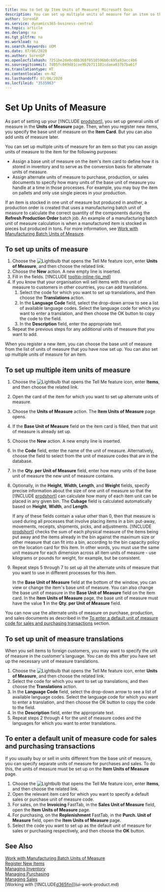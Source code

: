 ```yaml
---
title: How to Set Up Item Units of Measure| Microsoft Docs
description: You can set up multiple units of measure for an item so that you can assign units of measure to the item.
author: SorenGP
ms.service: dynamics365-business-central
ms.topic: article
ms.devlang: na
ms.tgt_pltfrm: na
ms.workload: na
ms.search.keywords: UOM
ms.date: 07/06/2020
ms.author: SorenGP
ms.openlocfilehash: 7251be2de0cd8b368f0510596b0c695a93acc4b6
ms.sourcegitcommit: 7d05fc049d81cae9b2b711101cdaea037b7ba61f
ms.translationtype: HT
ms.contentlocale: en-NZ
ms.lasthandoff: 07/06/2020
ms.locfileid: "3535963"
---
```

# <a name="set-up-units-of-measure"></a>Set Up Units of Measure

As part of setting up your [!INCLUDE [prodshort](includes/prodshort.md)], you set up general units of measure in the **Units of Measure** page. Then, when you register new items, you specify the base unit of measure on the **Item Card**. But you can also add units of measure later.  

You can set up multiple units of measure for an item so that you can assign units of measure to the item for the following purposes:

- Assign a base unit of measure on the item's item card to define how it is stored in inventory and to serve as the conversion basis for alternate units of measure.
- Assign alternate units of measure to purchase, production, or sales documents to specify how many units of the base unit of measure you handle at a time in those processes. For example, you may buy the item on pallets and only use single pieces in your production.

If an item is stocked in one unit of measure but produced in another, a production order is created that uses a manufacturing batch unit of measure to calculate the correct quantity of the components during the **Refresh Production Order** batch job. An example of a manufacturing batch unit of measure calculation is when a manufactured item is stocked in pieces but produced in tons. For more information, see [Work with Manufacturing Batch Units of Measure](production-how-to-use-the-manufacturing-batch-unit-of-measure.md).  

## <a name="to-set-up-units-of-measure"></a>To set up units of measure

1. Choose the ![Lightbulb that opens the Tell Me feature](media/ui-search/search_small.png "Tell me what you want to do") icon, enter **Units of Measure**, and then choose the related link.  
2. Choose the **New** action. A new empty line is inserted.  
3. Fill in the fields. [!INCLUDE [tooltip-inline-tip_md](includes/tooltip-inline-tip_md.md)]  
4. If you know that your organisation will sell items with this unit of measure to customers in other countries, you can add translations.  
    1. Select the code for which you want to set up translations, and then choose the **Translations** action.
    2. In the **Language Code** field, select the drop-down arrow to see a list of available language codes. Select the language code for which you want to enter a translation, and then choose the OK button to copy the code to the field.
    3. In the **Description** field, enter the appropriate text.
5. Repeat the previous steps for any additional units of measure that you want to add.  

When you register a new item, you can choose the base unit of measure from the list of units of measure that you have now set up. You can also set up multiple units of measure for an item.  

## <a name="to-set-up-multiple-item-units-of-measure"></a>To set up multiple item units of measure

1. Choose the ![Lightbulb that opens the Tell Me feature](media/ui-search/search_small.png "Tell me what you want to do") icon, enter **Items**, and then choose the related link.
2. Open the card of the item for which you want to set up alternate units of measure.
3. Choose the **Units of Measure** action. The **Item Units of Measure** page opens.
4. If the **Base Unit of Measure** field on the item card is filled, then that unit of measure is already set up.
5. Choose the **New** action. A new empty line is inserted.
6. In the **Code** field, enter the name of the unit of measure. Alternatively, choose the field to select from the unit of measure codes that are in the database.
7. In the **Qty. per Unit of Measure** field, enter how many units of the base unit of measure the new unit of measure contains.
8. Optionally, in the **Height**, **Width**, **Length**, and **Weight** fields, specify precise information about the size of one unit of measure so that the [!INCLUDE [prodshort](includes/prodshort.md)] can calculate how many of each item unit can be placed in any given bin. The **Cubage** field is calculated automatically based on **Height**, **Width**, and **Length**.

    If any of these fields contain a value other than 0, then that measure is used during all processes that involve placing items in a bin: put-away, movements, receipts, shipments, picks, and adjustments. [!INCLUDE [prodshort](includes/prodshort.md)] checks the sum of each physical measure of the items being put away and the items already in the bin against the maximum size or other measure that can fit into a bin, according to the bin capacity policy on the location card for this item. In other words, you must use the same unit measure for each dimension across all item units of measure - use kilograms or pounds for weight, for example, but be consistent.
9. Repeat steps 5 through 7 to set up all the alternate units of measure that you want to use in different processes for this item.

    In the **Base Unit of Measure** field at the bottom of the window, you can view or change the item's base unit of measure. You can also change the base unit of measure in the **Base Unit of Measure** field on the item card. In the **Item Units of Measure** page, the base unit of measure must have the value **1** in the **Qty. per Unit of Measure** field.

You can now use the alternate units of measure on purchase, production, and sales documents as described in the [To enter a default unit of measure code for sales and purchasing transactions](#to-enter-a-default-unit-of-measure-code-for-sales-and-purchasing-transactions) section.  

## <a name="to-set-up-unit-of-measure-translations"></a>To set up unit of measure translations

When you sell items to foreign customers, you may want to specify the unit of measure in the customer's language. You can do this after you have set up the necessary unit of measure translations.

1. Choose the ![Lightbulb that opens the Tell Me feature](media/ui-search/search_small.png "Tell me what you want to do") icon, enter **Units of Measure**, and then choose the related link.
2. Select the code for which you want to set up translations, and then choose the **Translations** action.
3. In the **Language Code** field, select the drop-down arrow to see a list of available language codes. Select the language code for which you want to enter a translation, and then choose the OK button to copy the code to the field.
4. In the **Description** field, enter the appropriate text.
5. Repeat steps 2 through 4 for the unit of measure codes and the languages for which you want to enter translations.

## <a name="to-enter-a-default-unit-of-measure-code-for-sales-and-purchasing-transactions"></a>To enter a default unit of measure code for sales and purchasing transactions

If you usually buy or sell in units different from the base unit of measure, you can specify separate units of measure for purchases and sales. To do this, the units of measure must be set up on the **Item Units of Measure** page.

1. Choose the ![Lightbulb that opens the Tell Me feature](media/ui-search/search_small.png "Tell me what you want to do") icon, enter **Items**, and then choose the related link.
2. Open the relevant item card for which you want to specify a default sales or purchase unit of measure code.
3. For sales, on the **Invoicing** FastTab, in the **Sales Unit of Measure** field, open the **Item Units of Measure** page.
4. For purchasing, on the **Replenishment** FastTab, in the **Purch. Unit of Measure** field, open the **Item Units of Measure** page.
5. Select the code you want to set up as the default unit of measure for sales or purchasing respectively, and then choose the **OK** button.

## <a name="see-also"></a>See Also

[Work with Manufacturing Batch Units of Measure](production-how-to-use-the-manufacturing-batch-unit-of-measure.md)  
[Register New Items](inventory-how-register-new-items.md)  
[Managing Inventory](inventory-manage-inventory.md)  
[Managing Purchasing](purchasing-manage-purchasing.md)  
[Managing Sales](sales-manage-sales.md)  
[Working with [!INCLUDE[d365fin](includes/d365fin_md.md)]](ui-work-product.md)  
